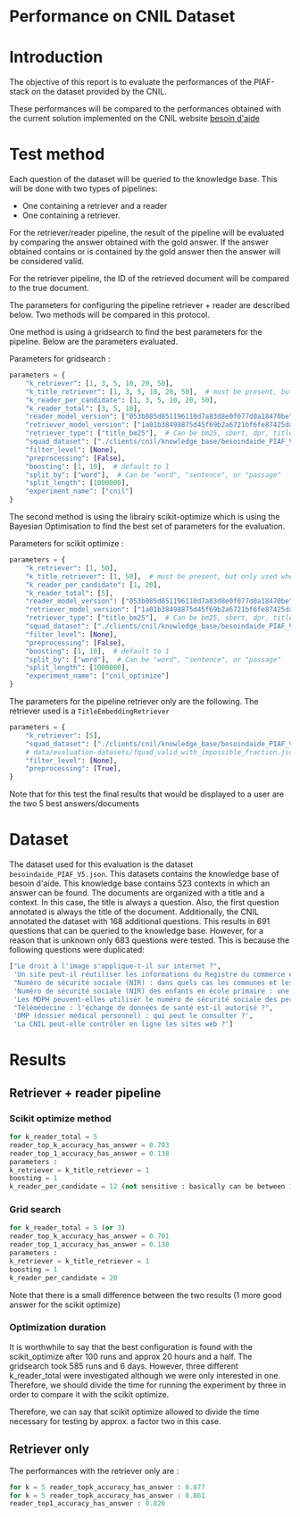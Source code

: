 Performance on CNIL Dataset
===========

# Introduction
The objective of this report is to evaluate the performances of the PIAF-stack on the dataset provided by the CNIL.

These performances will be compared to the performances obtained with the current solution implemented on the CNIL
website [besoin d'aide](https://www.cnil.fr/fr/cnil-direct)


# Test method
Each question of the dataset will be queried to the knowledge base. This will be done with two types of pipelines:

- One containing a retriever and a reader
- One containing a retriever.

For the retriever/reader pipeline, the result of the pipeline will be evaluated by comparing the answer obtained with
the gold answer. If the answer obtained contains or is contained by the gold answer then the answer will be considered
valid.

For the retriever pipeline, the ID of the retrieved document will be compared to the true document.

The parameters for configuring the pipeline retriever + reader are described below. Two methods will be compared in this
protocol.

One method is using a gridsearch to find the best parameters for the pipeline. Below are the parameters evaluated.

Parameters for gridsearch :
```python
parameters = {
    "k_retriever": [1, 3, 5, 10, 20, 50],
    "k_title_retriever": [1, 3, 5, 10, 20, 50],  # must be present, but only used when retriever_type == title_bm25
    "k_reader_per_candidate": [1, 3, 5, 10, 20, 50],
    "k_reader_total": [3, 5, 10],
    "reader_model_version": ["053b085d851196110d7a83d8e0f077d0a18470be"],
    "retriever_model_version": ["1a01b38498875d45f69b2a6721bf6fe87425da39"],
    "retriever_type": ["title_bm25"],  # Can be bm25, sbert, dpr, title or title_bm25
    "squad_dataset": ["./clients/cnil/knowledge_base/besoindaide_PIAF_V5.json"],
    "filter_level": [None],
    "preprocessing": [False],
    "boosting": [1, 10],  # default to 1
    "split_by": ["word"],  # Can be "word", "sentence", or "passage"
    "split_length": [1000000],
    "experiment_name": ["cnil"]
}
```

The second method is using the librairy scikit-optimize which is using the Bayesian Optimisation to find the best set of
parameters for the evaluation.

Parameters for scikit optimize :
```python
parameters = {
    "k_retriever": [1, 50],
    "k_title_retriever": [1, 50],  # must be present, but only used when retriever_type == title_bm25
    "k_reader_per_candidate": [1, 20],
    "k_reader_total": [5],
    "reader_model_version": ["053b085d851196110d7a83d8e0f077d0a18470be"],
    "retriever_model_version": ["1a01b38498875d45f69b2a6721bf6fe87425da39"],
    "retriever_type": ["title_bm25"],  # Can be bm25, sbert, dpr, title or title_bm25
    "squad_dataset": ["./clients/cnil/knowledge_base/besoindaide_PIAF_V5.json"],
    "filter_level": [None],
    "preprocessing": [False],
    "boosting": [1, 10],  # default to 1
    "split_by": ["word"],  # Can be "word", "sentence", or "passage"
    "split_length": [1000000],
    "experiment_name": ["cnil_optimize"]
}
```

The parameters for the pipeline retriever only are the following. The retriever used is a `TitleEmbeddingRetriever`

```python
parameters = {
    "k_retriever": [5],
    "squad_dataset": ["./clients/cnil/knowledge_base/besoindaide_PIAF_V5.json"],
    # data/evaluation-datasets/fquad_valid_with_impossible_fraction.json data/evaluation-datasets/testing_squad_format.json
    "filter_level": [None],
    "preprocessing": [True],
}
```

Note that for this test the final results that would be displayed to a user are the two 5 best answers/documents

# Dataset
The dataset used for this evaluation is the dataset `besoindaide_PIAF_V5.json`. This datasets contains the knowledge
base of besoin d'aide. This knowledge base contains 523 contexts in which an answer can be found. The documents are
organized with a title and a context. In this case, the title is always a question. Also, the first question annotated
is always the title of the document. Additionally, the CNIL annotated the dataset with 168 additional questions. This
results in 691 questions that can be queried to the knowledge base.
However, for a reason that is unknown only 683 questions were tested. This is because the following questions were duplicated:
```python
["Le droit à l'image s'applique-t-il sur internet ?",
 'Un site peut-il réutiliser les informations du Registre du commerce et des sociétés ?',
 "Numéro de sécurité sociale (NIR) : dans quels cas les communes et les départements peuvent-ils l'utiliser ?",
 'Numéro de sécurité sociale (NIR) des enfants en école primaire : une mairie peut-elle le demander ?',
 'Les MDPH peuvent-elles utiliser le numéro de sécurité sociale des personnes qui déposent un dossier ?',
 "Télémédecine : l'échange de données de santé est-il autorisé ?",
 'DMP (dossier médical personnel) : qui peut le consulter ?',
 'La CNIL peut-elle contrôler en ligne les sites web ?']
```

# Results
## Retriever + reader pipeline
### Scikit optimize method
```python
for k_reader_total = 5
reader_top_k_accuracy_has_answer = 0.703 
reader_top_1_accuracy_has_answer = 0.138
parameters : 
k_retriever = k_title_retriever = 1
boosting = 1
k_reader_per_candidate = 12 (not sensitive : basically can be between 12 and 21) 
```

### Grid search
```python
for k_reader_total = 5 (or 3)
reader_top_k_accuracy_has_answer = 0.701
reader_top_1_accuracy_has_answer = 0.138
parameters : 
k_retriever = k_title_retriever = 1
boosting = 1
k_reader_per_candidate = 20 
```
Note that there is a small difference between the two results (1 more good answer for the scikit optimize)

### Optimization duration
It is worthwhile to say that the best configuration is found with the scikit_optimize after 100 runs and approx 20 hours
and a half. The gridsearch took 585 runs and 6 days. However, three different k_reader_total were investigated although
we were only interested in one. Therefore, we should divide the time for running the experiment by three in order to
compare it with the scikit optimize.

Therefore, we can say that scikit optimize allowed to divide the time necessary for testing by approx. a factor two in
this case.

## Retriever only
The performances with the retriever only are :
```python
for k = 5 reader_topk_accuracy_has_answer : 0.877
for k = 5 reader_topk_accuracy_has_answer : 0.861
reader_top1_accuracy_has_answer : 0.826
```

